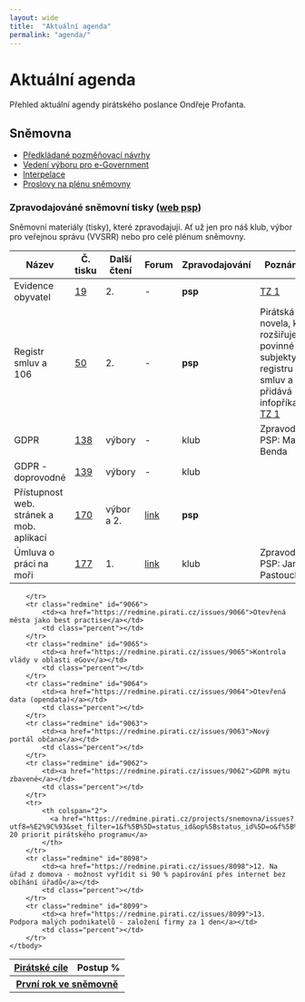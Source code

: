 ```yaml
---
layout: wide
title:  "Aktuální agenda"
permalink: "agenda/"
---
```


# Aktuální agenda

Přehled aktuální agendy pirátského poslance Ondřeje Profanta.

## Sněmovna

- [Předkládané pozměňovací návrhy](http://www.psp.cz/sqw/ppn.sqw?id=6526)
- [Vedení výboru pro e-Government](http://www.psp.cz/sqw/hp.sqw?k=4427)
- [Interpelace](http://www.psp.cz/sqw/interp.sqw?ic=6526)
- [Proslovy na plénu sněmovny](http://www.psp.cz/eknih/2017ps/rejstrik/jmenny/6526.html)

### Zpravodajováné sněmovní tisky ([web psp](http://www.psp.cz/sqw/tisky.sqw?sn=6526))

Sněmovní materiály (tisky), které zpravodajuji. Ať už jen pro náš klub, výbor pro veřejnou správu (VVSRR) nebo pro celé plénum sněmovny.

<table>
    <thead>
        <tr>
            <th>Název</th>
            <th>Č. tisku</th>
            <th>Další čtení</th>
            <th>Forum</th>
            <th>Zpravodajování</th>
            <th>Poznámka</th>
        </tr>
    </thead>
    <tbody>
        <tr>
            <td>Evidence obyvatel</td>
            <td><a href="http://www.psp.cz/sqw/historie.sqw?o=8&T=19">19</a></td>
            <td>2.</td>
            <td>-</td>
            <td><b>psp</b></td>
            <td><a href="https://www.pirati.cz/tiskove-zpravy/pirati-odmitli-omezeni-pristupu-k-informacim.html">TZ 1</a></td>
        </tr>
        <tr>
            <td>Registr smluv a 106</td>
            <td><a href="http://www.psp.cz/sqw/historie.sqw?o=8&T=50">50</a></td>
            <td>2.</td>
            <td>-</td>
            <td><b>psp</b></td>
            <td>Pirátská novela, která rozšiřuje povinné subjekty v registru smluv a přidává infopříkaz. <a href="https://www.pirati.cz/tiskove-zpravy/vybor-doporucil-zverejnovani-smluv.html">TZ 1</a></td>
        </tr>
        <tr>
          <td>GDPR</td>
          <td><a href="http://www.psp.cz/sqw/historie.sqw?o=8&T=138">138</a></td>
          <td>výbory</td>
          <td>-</td>
          <td>klub</td>
          <td>Zpravodaj PSP: Marek Benda</td>
        </tr>
        <tr>
          <td>GDPR - doprovodné</td>
          <td><a href="http://www.psp.cz/sqw/historie.sqw?o=8&T=139">139</a></td>
          <td>výbory</td>
          <td>-</td>
          <td>klub</td>
          <td></td>
        </tr>
        <tr>
            <td>Přístupnost web. stránek a mob. aplikací</td>
            <td><a href="http://www.psp.cz/sqw/historie.sqw?o=8&T=170">170</a></td>
            <td>výbor a 2.</td>
            <td><a href="https://forum.pirati.cz/viewtopic.php?f=566&t=41711">link</a></td>
            <td><b>psp</b></td>
            <td></td>
        </tr>
        <tr>
            <td>Úmluva o práci na moři</td>
            <td><a href="http://www.psp.cz/sqw/historie.sqw?o=8&T=177">177</a></td>
            <td>1.</td>
            <td><a href="https://forum.pirati.cz/viewtopic.php?t=41765">link</a></td>
            <td>klub</td>
            <td>Zpravodaj PSP: Jana Pastouchová</td>
        </tr>
    </tbody>
</table>

<table id="redmine-table">
    <thead>
      <tr>
        <th><a href="https://redmine.pirati.cz/projects/snemovna/issues?utf8=%E2%9C%93&set_filter=1&f%5B%5D=status_id&op%5Bstatus_id%5D=o&f%5B%5D=assigned_to_id&op%5Bassigned_to_id%5D=%3D&v%5Bassigned_to_id%5D%5B%5D=3&f%5B%5D=&c%5B%5D=subject&c%5B%5D=assigned_to&c%5B%5D=status&c%5B%5D=done_ratio&group_by=fixed_version&t%5B%5D=">Pirátské cíle</a></th>
        <th>Postup % </th>
      </tr>
    </thead>
    <tbody>
        <tr>
            <th colspan="2">
            <a href="https://redmine.pirati.cz/projects/snemovna/issues?utf8=%E2%9C%93&set_filter=1&f%5B%5D=status_id&op%5Bstatus_id%5D=o&f%5B%5D=assigned_to_id&op%5Bassigned_to_id%5D=%3D&v%5Bassigned_to_id%5D%5B%5D=3&f%5B%5D=fixed_version_id&op%5Bfixed_version_id%5D=%3D&v%5Bfixed_version_id%5D%5B%5D=28&f%5B%5D=&c%5B%5D=subject&c%5B%5D=assigned_to&c%5B%5D=status&c%5B%5D=done_ratio&group_by=fixed_version&t%5B%5D=">První rok ve sněmovně</a>
            </th>

        </tr>
        <tr class="redmine" id="9066">
            <td><a href="https://redmine.pirati.cz/issues/9066">Otevřená města jako best practise</a></td>
            <td class="percent"></td>
        </tr>    
        <tr class="redmine" id="9065">
            <td><a href="https://redmine.pirati.cz/issues/9065">Kontrola vlády v oblasti eGov</a></td>
            <td class="percent"></td>
        </tr>
        <tr class="redmine" id="9064">
            <td><a href="https://redmine.pirati.cz/issues/9064">Otevřená data (opendata)</a></td>
            <td class="percent"></td>
        </tr>
        <tr class="redmine" id="9063">
            <td><a href="https://redmine.pirati.cz/issues/9063">Nový portál občana</a></td>
            <td class="percent"></td>
        </tr>
        <tr class="redmine" id="9062">
            <td><a href="https://redmine.pirati.cz/issues/9062">GDPR mýtu zbavené</a></td>
            <td class="percent"></td>
        </tr>
        <tr>
            <th colspan="2">
              <a href="https://redmine.pirati.cz/projects/snemovna/issues?utf8=%E2%9C%93&set_filter=1&f%5B%5D=status_id&op%5Bstatus_id%5D=o&f%5B%5D=assigned_to_id&op%5Bassigned_to_id%5D=%3D&v%5Bassigned_to_id%5D%5B%5D=3&f%5B%5D=fixed_version_id&op%5Bfixed_version_id%5D=%3D&v%5Bfixed_version_id%5D%5B%5D=27&f%5B%5D=&c%5B%5D=subject&c%5B%5D=assigned_to&c%5B%5D=status&c%5B%5D=done_ratio&group_by=fixed_version&t%5B%5D=">Z 20 priorit pirátského programu</a>
            </th>
        </tr>
        <tr class="redmine" id="8098">
            <td><a href="https://redmine.pirati.cz/issues/8098">12. Na úřad z domova - možnost vyřídit si 90 % papírování přes internet bez obíhání úřadů</a></td>
            <td class="percent"></td>
        </tr>
        <tr class="redmine" id="8099">
            <td><a href="https://redmine.pirati.cz/issues/8099">13. Podpora malých podnikatelů - založení firmy za 1 den</a></td>
            <td class="percent"></td>
        </tr>
    </tbody>
</table>
